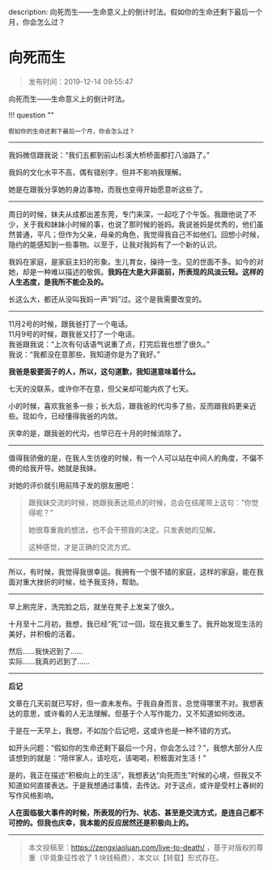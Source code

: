 description: 向死而生——生命意义上的倒计时法。假如你的生命还剩下最后一个月，你会怎么过？

# 向死而生

> 发布时间：2019-12-14 09:55:47

向死而生——生命意义上的倒计时法。

!!! question ""

    假如你的生命还剩下最后一个月，你会怎么过？

----

我妈微信跟我说：“我们五都到前山杉溪大桥桥面都打八油路了。” 

我妈的文化水平不高，偶有错别字，但并不影响我理解。

她是在跟我分享她的身边事物，而我也变得开始愿意听这些了。

---

周日的时候，妹夫从成都出差东莞，专门来深，一起吃了个午饭。我跟他说了不少，关于我和妹妹小时候的事，也说了那时候的爸妈。我说爸妈是优秀的，他们虽然普通，平凡；但作为父亲，母亲的角色，我觉得我自己不如他们。回想小时候，隐约的能感知到一些事物。以至于，让我对我妈有了一个新的认识。

我妈在家庭，是家庭主妇的形象。生儿育女，操持一生。见的世面不多。如今的对她，却是一种难以描述的敬佩。**我妈在大是大非面前，所表现的风淡云轻。这样的人生态度，是我所不能企及的。**

长这么大，都还从没叫我妈一声“妈”过。这个是我需要改变的。

----

11月2号的时候，跟我爸打了一个电话。  
11月9号的时候，跟我爸又打了一个电话。  
我爸跟我说：“上次有句话语气说重了点，打完后我也想了很久。”  
我说：“我都没在意那些，我知道你是为了我好。”

**我爸是极要面子的人，所以，这句道歉，我知道意味着什么。**

七天的没联系，或许你不在意，但父亲却可能内疚了七天。

小的时候，喜欢我爸多一些；长大后，跟我爸的代沟多了些，反而跟我妈更亲近些。现如今，已经懂得我爸的内敛。

庆幸的是，跟我爸的代沟，也早已在十月的时候消除了。

----

值得我骄傲的是，在我人生彷徨的时候，有一个人可以站在中间人的角度，不偏不倚的给我开导。她就是我妹。

对她的评价就引用前阵子发的朋友圈吧：

> 跟我妹交流的时候，她跟我表达观点的时候，总会在结尾带上这句：“你觉得呢？”
> 
> 她很尊重我的想法，也不会干预我的决定。只发表她的见解。
>
> 这种感觉，才是正确的交流方式。

----

所以，有时候，我觉得我很幸运。我拥有一个很不错的家庭，这样的家庭，能在我面对重大挫折的时候，给予我支持，帮助。

----

早上刷完牙，洗完脸之后，就坐在凳子上发呆了很久。

十月至十二月初，我想，我已经“死”过一回，现在我又重生了。我开始发现生活的美好，并积极的活着。

然后……我快迟到了……  
实际……我真的迟到了……

----

**后记**

文章在几天前就已写好，但一直未发布。于我自身而言，总觉得哪里不对。我想表达的意思，或许看的人无法理解。但基于个人写作能力，又不知道如何改进。

于是在一天早上，我想，不如加个后记吧，这或许也是一种不错的方式。

如开头问题：“假如你的生命还剩下最后一个月，你会怎么过？”，我想大部分人应该想到的就是：“陪伴家人，该吃吃，该喝喝，积极面对生活！”

是的，我正在描述“积极向上的生活”，我想表达“向死而生”时候的心境，但我又不知道如何直接表达。于是我想通过事情，去传达。对于这点，或许是受村上春树的写作风格影响。

**人在面临极大事件的时候，所表现的行为、状态、甚至是交流方式，是连自己都不可控的。但我也庆幸，我本能的反应居然还是积极向上的。**

----

> 本文投稿至：https://zengxiaoluan.com/live-to-death/ ，基于对版权的尊重（毕竟象征性收了 1 块钱稿费），本文以【转载】形式存在。
